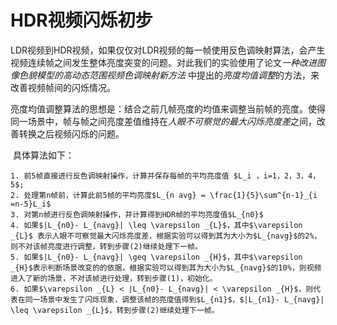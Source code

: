 # HDR视频闪烁初步

​	LDR视频到HDR视频，如果仅仅对LDR视频的每一帧使用反色调映射算法，会产生视频连续帧之间发生整体亮度突变的问题。对此我们的实验使用了论文*一种改进图像色貌模型的高动态范围视频色调映射新方法* 中提出的*亮度均值调整*的方法，来改善视频帧间的闪烁情况。

​	亮度均值调整算法的思想是：结合之前几帧亮度的均值来调整当前帧的亮度。使得同一场景中，帧与帧之间亮度差值维持在*人眼不可察觉的最大闪烁亮度差*之间，改善转换之后视频闪烁的问题。

​	具体算法如下：

   	1. 前5帧直接进行反色调映射操作，计算并保存每帧的平均亮度值 $L_i ，i=1，2，3，4，5$;
   	2. 处理第n帧前，计算此前5帧的平均亮度$L_{n avg} = \frac{1}{5}\sum^{n-1}_{i =n-5}L_i$
   	3. 对第n帧进行反色调映射操作，并计算得到HDR帧的平均亮度值$L_{n0}$
   	4. 如果$|L_{n0}- L_{navg}| \leq \varepsilon _{L}$，其中$\varepsilon _{L}$ 表示人眼不可察觉最大闪烁亮度差，根据实验可以得到其为大小为$L_{navg}$的2%，则不对该帧亮度进行调整，转到步骤(2)继续处理下一帧。
   	5. 如果$|L_{n0}- L_{navg}| \geq \varepsilon _{H}$，其中$\varepsilon _{H}$表示判断场景改变的的依据，根据实验可以得到其为大小为$L_{navg}$的10%，则视频进入了新的场景，不对该帧进行处理，转到步骤(1)，初始化。
   	6. 如果$\varepsilon _{L} < |L_{n0}- L_{navg}| < \varepsilon _{H}$，则代表在同一场景中发生了闪烁现象，调整该帧的亮度值得到$L_{n1}$，$|L_{n1}- L_{navg}| \leq \varepsilon _{L}$，转到步骤(2)继续处理下一帧。